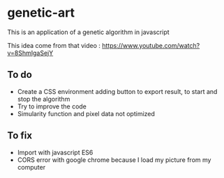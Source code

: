 ﻿# genetic-art
This is an application of a genetic algorithm in javascript

This idea come from that video : https://www.youtube.com/watch?v=8ShmIgaSejY 

## To do

 - Create a CSS environment adding button to export result, to start and stop the algorithm
 - Try to improve the code
 - Simularity function and pixel data not optimized

## To fix

 - Import with javascript ES6
 - CORS error with google chrome because I load my picture from my computer

